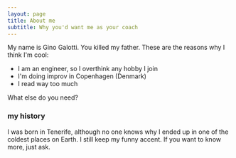 ```yaml
---
layout: page
title: About me
subtitle: Why you'd want me as your coach
---
```


My name is Gino Galotti. You killed my father. These are the reasons why I think I'm cool:

- I am an engineer, so I overthink any hobby I join
- I'm doing improv in Copenhagen (Denmark)
- I read way too much

What else do you need?

### my history

I was born in Tenerife, although no one knows why I ended up in one of the coldest places on Earth. I still keep my funny accent. If you want to know more, just ask.
